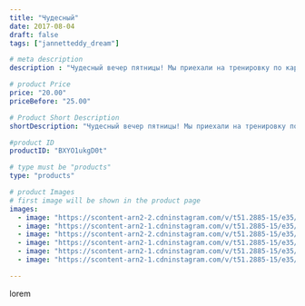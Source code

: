 ```yaml
---
title: "Чудесный"
date: 2017-08-04
draft: false
tags: ["jannetteddy_dream"]

# meta description
description : "Чудесный вечер пятницы! Мы приехали на тренировку по карате, которая проходила на озере!!! Молодой каратист пробежал круг вокруг озера💪 и теперь вперёд ✊️занима"

# product Price
price: "20.00"
priceBefore: "25.00"

# Product Short Description
shortDescription: "Чудесный вечер пятницы! Мы приехали на тренировку по карате, которая проходила на озере!!! Молодой каратист пробежал круг вокруг озера💪 и теперь вперёд ✊️заниматься!!! Мы за здоровый образ жизни и за спорт!!! #всемдобра #всемсчастья #карате #спорт #любимыйсынок Кстати сейчас идёт набор в новую группу 👉 @shinkyokushin_karate_essentuki"

#product ID
productID: "BXYO1ukgD0t"

# type must be "products"
type: "products"

# product Images
# first image will be shown in the product page
images:
  - image: "https://scontent-arn2-2.cdninstagram.com/v/t51.2885-15/e35/20589554_337302470045700_885199038947786752_n.jpg?_nc_ht=scontent-arn2-2.cdninstagram.com&_nc_cat=100&_nc_ohc=vYKOQnYx9i8AX-mcoNK&se=7&tp=1&oh=3d9542c8a43c928085dec10d086c880a&oe=605D0A2F&ig_cache_key=MTU3NDA3MTU2NzExNjI4MzM5NA%3D%3D.2"
  - image: "https://scontent-arn2-1.cdninstagram.com/v/t51.2885-15/e35/20582520_854489404731409_5404875162698907648_n.jpg?_nc_ht=scontent-arn2-1.cdninstagram.com&_nc_cat=101&_nc_ohc=FzTVl4enWcsAX_RR9F-&se=7&tp=1&oh=41994e65d641407dbd96a820e43af3e7&oe=605B429D&ig_cache_key=MTU3NDA3MTU3NTY1NTkyOTUyMA%3D%3D.2"
  - image: "https://scontent-arn2-2.cdninstagram.com/v/t51.2885-15/e35/20582443_1874766439407581_7519159847372193792_n.jpg?_nc_ht=scontent-arn2-2.cdninstagram.com&_nc_cat=105&_nc_ohc=igiGoqgMiXkAX_bY6Oa&se=7&tp=1&oh=44b8ba8cfe1a4a4675fc7c49d3a4e780&oe=6059EC27&ig_cache_key=MTU3NDA3MTYxMzQyMTQ2MjEyNg%3D%3D.2"
  - image: "https://scontent-arn2-1.cdninstagram.com/v/t51.2885-15/e35/20582737_240959429758599_2061298042509721600_n.jpg?_nc_ht=scontent-arn2-1.cdninstagram.com&_nc_cat=103&_nc_ohc=89R5CjTAp-oAX-XsxNa&se=7&tp=1&oh=33df8dee07e528bb345afb1715a439aa&oe=6059FE7F&ig_cache_key=MTU3NDA3MTYyNTE0MDI2MjczMw%3D%3D.2"
  - image: "https://scontent-arn2-1.cdninstagram.com/v/t51.2885-15/e35/20582453_1461715293905986_8007881899651366912_n.jpg?_nc_ht=scontent-arn2-1.cdninstagram.com&_nc_cat=110&_nc_ohc=hQ3ynqBs_wgAX8f1BT2&se=7&tp=1&oh=d5dc62fa757ca4ad68a6fabc58b86e68&oe=605A0EB3&ig_cache_key=MTU3NDA3MTYyMDYzNTY5NDI1OQ%3D%3D.2"
  - image: "https://scontent-arn2-1.cdninstagram.com/v/t51.2885-15/e35/20634143_116779528971964_7487329629993172992_n.jpg?_nc_ht=scontent-arn2-1.cdninstagram.com&_nc_cat=104&_nc_ohc=gMFIzc2MyykAX9N2Jo2&se=7&tp=1&oh=cfe51e924f5e1b3bed7b23312256ab46&oe=605D9803&ig_cache_key=MTU3NDA3MTYyMjUzMTQ5NTU0MQ%3D%3D.2"

---
```

lorem
